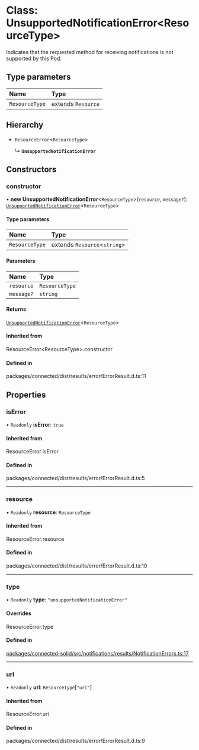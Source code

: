 # Class: UnsupportedNotificationError\<ResourceType\>

Indicates that the requested method for receiving notifications is not
supported by this Pod.

## Type parameters

| Name | Type |
| :------ | :------ |
| `ResourceType` | extends `Resource` |

## Hierarchy

- `ResourceError`\<`ResourceType`\>

  ↳ **`UnsupportedNotificationError`**

## Constructors

### constructor

• **new UnsupportedNotificationError**\<`ResourceType`\>(`resource`, `message?`): [`UnsupportedNotificationError`](UnsupportedNotificationError.md)\<`ResourceType`\>

#### Type parameters

| Name | Type |
| :------ | :------ |
| `ResourceType` | extends `Resource`\<`string`\> |

#### Parameters

| Name | Type |
| :------ | :------ |
| `resource` | `ResourceType` |
| `message?` | `string` |

#### Returns

[`UnsupportedNotificationError`](UnsupportedNotificationError.md)\<`ResourceType`\>

#### Inherited from

ResourceError\<ResourceType\>.constructor

#### Defined in

packages/connected/dist/results/error/ErrorResult.d.ts:11

## Properties

### isError

• `Readonly` **isError**: ``true``

#### Inherited from

ResourceError.isError

#### Defined in

packages/connected/dist/results/error/ErrorResult.d.ts:5

___

### resource

• `Readonly` **resource**: `ResourceType`

#### Inherited from

ResourceError.resource

#### Defined in

packages/connected/dist/results/error/ErrorResult.d.ts:10

___

### type

• `Readonly` **type**: ``"unsupportedNotificationError"``

#### Overrides

ResourceError.type

#### Defined in

[packages/connected-solid/src/notifications/results/NotificationErrors.ts:17](https://github.com/o-development/ldo/blob/db87958cb6f858f6cf7340ba5d9536a3a794d587/packages/connected-solid/src/notifications/results/NotificationErrors.ts#L17)

___

### uri

• `Readonly` **uri**: `ResourceType`[``"uri"``]

#### Inherited from

ResourceError.uri

#### Defined in

packages/connected/dist/results/error/ErrorResult.d.ts:9
